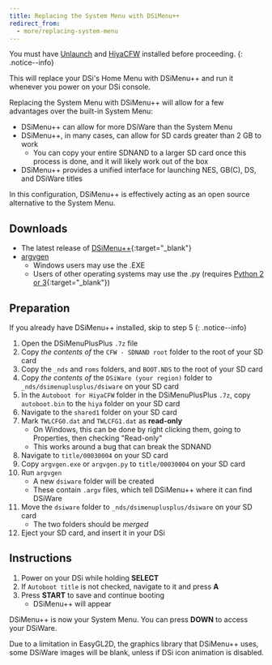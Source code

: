 ```yaml
---
title: Replacing the System Menu with DSiMenu++
redirect_from:
  - more/replacing-system-menu
---
```


You must have [Unlaunch](/guide/installing-unlaunch/) and [HiyaCFW](/guide/installing-hiyacfw/) installed before proceeding.
{: .notice--info}

This will replace your DSi's Home Menu with DSiMenu++ and run it whenever you power on your DSi console.

Replacing the System Menu with DSiMenu++ will allow for a few advantages over the built-in System Menu:
* DSiMenu++ can allow for more DSiWare than the System Menu
* DSiMenu++, in many cases, can allow for SD cards greater than 2 GB to work
    - You can copy your entire SDNAND to a larger SD card once this process is done, and it will likely work out of the box
* DSiMenu++ provides a unified interface for launching NES, GB(C), DS, and DSiWare titles

In this configuration, DSiMenu++ is effectively acting as an open source alternative to the System Menu.

## Downloads
- The latest release of [DSiMenu++](https://github.com/Robz8/DSiMenuPlusPlus/releases){:target="_blank"}
- [argvgen](/assets/files/argvgen.zip)
  - Windows users may use the .EXE
  - Users of other operating systems may use the .py (requires [Python 2 or 3](https://www.python.org/downloads/){:target="_blank"})

## Preparation
If you already have DSiMenu++ installed, skip to step 5
{: .notice--info}
1. Open the DSiMenuPlusPlus `.7z` file
2. Copy *the contents of* the `CFW - SDNAND root` folder to the root of your SD card
3. Copy the `_nds` and `roms` folders, and `BOOT.NDS` to the root of your SD card
4. Copy *the contents of* the `DSiWare (your region)` folder to `_nds/dsimenuplusplus/dsiware` on your SD card
5. In the `Autoboot for HiyaCFW` folder in the DSiMenuPlusPlus `.7z`, copy `autoboot.bin` to the `hiya` folder on your SD card
6. Navigate to the `shared1` folder on your SD card
7. Mark `TWLCFG0.dat` and `TWLCFG1.dat` as **read-only**
    - On Windows, this can be done by right clicking them, going to Properties, then checking "Read-only"
    - This works around a bug that can break the SDNAND
8. Navigate to `title/00030004` on your SD card
9. Copy `argvgen.exe` or `argvgen.py` to `title/00030004` on your SD card
10. Run `argvgen`
    - A new `dsiware` folder will be created
    - These contain `.argv` files, which tell DSiMenu++ where it can find DSiWare
11. Move the `dsiware` folder to `_nds/dsimenuplusplus/dsiware` on your SD card
    - The two folders should be *merged*
12. Eject your SD card, and insert it in your DSi

## Instructions
1. Power on your DSi while holding **SELECT**
2. If `Autoboot title` is not checked, navigate to it and press **A**
3. Press **START** to save and continue booting
    - DSiMenu++ will appear

DSiMenu++ is now your System Menu. You can press **DOWN** to access your DSiWare.

Due to a limitation in EasyGL2D, the graphics library that DSiMenu++ uses, some DSiWare images will be blank, unless if DSi icon animation is disabled.